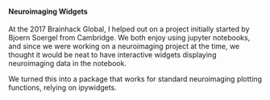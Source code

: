 #### **Neuroimaging Widgets** ####

At the 2017 Brainhack Global, I helped out on a project initially started by Bjoern Soergel from Cambridge. We both enjoy using jupyter notebooks, and since we were working on a neuroimaging project at the time, we thought it would be neat to have interactive widgets displaying neuroimaging data in the notebook.

We turned this into a package that works for standard neuroimaging plotting functions, relying on ipywidgets.
